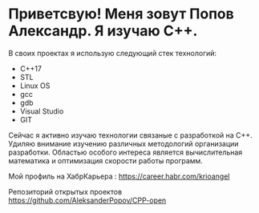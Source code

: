 # Приветсвую! Меня зовут Попов Александр. Я изучаю C++.
 
 В своих проектах я использую следующий стек технологий:
 * С++17
 * STL
 * Linux OS
 * gcc
 * gdb
 * Visual Studio
 * GIT
 
 Сейчас я активно изучаю технологии связаные с разработкой на C++. Удиляю внимание изучению различных методологий организации разработки.
 Областью особого интереса является вычислительная математика и оптимизация скорости работы программ. 
 
 Мой профиль на ХабрКарьера : https://career.habr.com/krioangel
 
 Репозиторий открытых проектов https://github.com/AleksanderPopov/CPP-open
